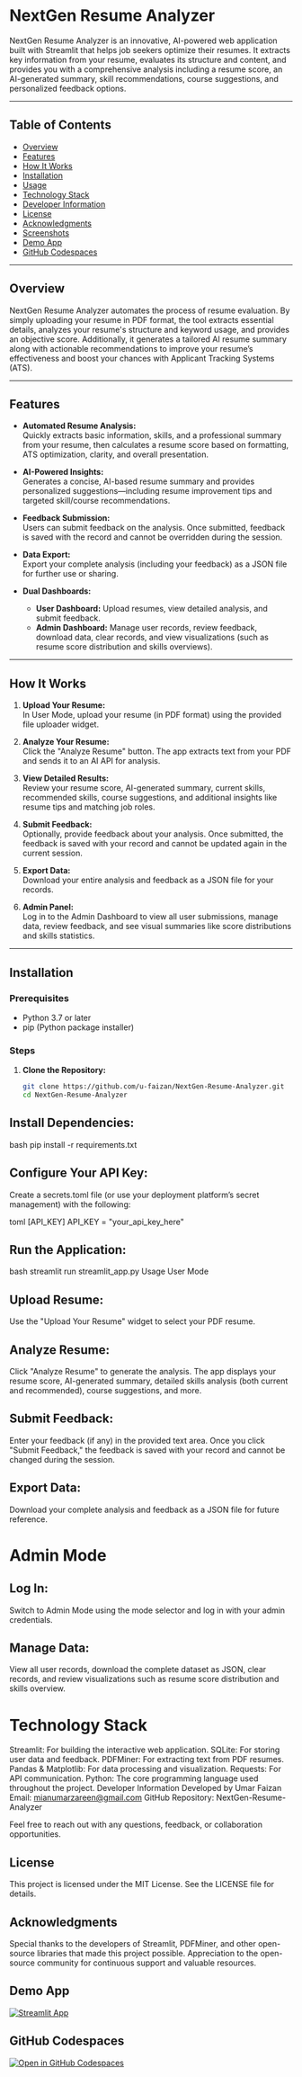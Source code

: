 # NextGen Resume Analyzer

NextGen Resume Analyzer is an innovative, AI-powered web application built with Streamlit that helps job seekers optimize their resumes. It extracts key information from your resume, evaluates its structure and content, and provides you with a comprehensive analysis including a resume score, an AI-generated summary, skill recommendations, course suggestions, and personalized feedback options.

---

## Table of Contents

- [Overview](#overview)
- [Features](#features)
- [How It Works](#how-it-works)
- [Installation](#installation)
- [Usage](#usage)
- [Technology Stack](#technology-stack)
- [Developer Information](#developer-information)
- [License](#license)
- [Acknowledgments](#acknowledgments)
- [Screenshots](#screenshots)
- [Demo App](#demo-app)
- [GitHub Codespaces](#github-codespaces)

---

## Overview

NextGen Resume Analyzer automates the process of resume evaluation. By simply uploading your resume in PDF format, the tool extracts essential details, analyzes your resume's structure and keyword usage, and provides an objective score. Additionally, it generates a tailored AI resume summary along with actionable recommendations to improve your resume’s effectiveness and boost your chances with Applicant Tracking Systems (ATS).

---

## Features

- **Automated Resume Analysis:**  
  Quickly extracts basic information, skills, and a professional summary from your resume, then calculates a resume score based on formatting, ATS optimization, clarity, and overall presentation.

- **AI-Powered Insights:**  
  Generates a concise, AI-based resume summary and provides personalized suggestions—including resume improvement tips and targeted skill/course recommendations.

- **Feedback Submission:**  
  Users can submit feedback on the analysis. Once submitted, feedback is saved with the record and cannot be overridden during the session.

- **Data Export:**  
  Export your complete analysis (including your feedback) as a JSON file for further use or sharing.

- **Dual Dashboards:**  
  - **User Dashboard:** Upload resumes, view detailed analysis, and submit feedback.
  - **Admin Dashboard:** Manage user records, review feedback, download data, clear records, and view visualizations (such as resume score distribution and skills overviews).

---

## How It Works

1. **Upload Your Resume:**  
   In User Mode, upload your resume (in PDF format) using the provided file uploader widget.

2. **Analyze Your Resume:**  
   Click the "Analyze Resume" button. The app extracts text from your PDF and sends it to an AI API for analysis.

3. **View Detailed Results:**  
   Review your resume score, AI-generated summary, current skills, recommended skills, course suggestions, and additional insights like resume tips and matching job roles.

4. **Submit Feedback:**  
   Optionally, provide feedback about your analysis. Once submitted, the feedback is saved with your record and cannot be updated again in the current session.

5. **Export Data:**  
   Download your entire analysis and feedback as a JSON file for your records.

6. **Admin Panel:**  
   Log in to the Admin Dashboard to view all user submissions, manage data, review feedback, and see visual summaries like score distributions and skills statistics.

---

## Installation

### Prerequisites

- Python 3.7 or later
- pip (Python package installer)

### Steps

1. **Clone the Repository:**

   ```bash
   git clone https://github.com/u-faizan/NextGen-Resume-Analyzer.git
   cd NextGen-Resume-Analyzer
   
## Install Dependencies:
bash
pip install -r requirements.txt

## Configure Your API Key:
Create a secrets.toml file (or use your deployment platform’s secret management) with the following:

toml
[API_KEY]
API_KEY = "your_api_key_here"


## Run the Application:
bash
streamlit run streamlit_app.py
Usage
User Mode

## Upload Resume:
Use the "Upload Your Resume" widget to select your PDF resume.

## Analyze Resume:
Click "Analyze Resume" to generate the analysis. The app displays your resume score, AI-generated summary, detailed skills analysis (both current and recommended), course suggestions, and more.

## Submit Feedback:
Enter your feedback (if any) in the provided text area. Once you click "Submit Feedback," the feedback is saved with your record and cannot be changed during the session.

## Export Data:
Download your complete analysis and feedback as a JSON file for future reference.

# Admin Mode
## Log In:
Switch to Admin Mode using the mode selector and log in with your admin credentials.

## Manage Data:
View all user records, download the complete dataset as JSON, clear records, and review visualizations such as resume score distribution and skills overview.

# Technology Stack
Streamlit: For building the interactive web application.
SQLite: For storing user data and feedback.
PDFMiner: For extracting text from PDF resumes.
Pandas & Matplotlib: For data processing and visualization.
Requests: For API communication.
Python: The core programming language used throughout the project.
Developer Information
Developed by Umar Faizan
Email: mianumarzareen@gmail.com
GitHub Repository: NextGen-Resume-Analyzer

Feel free to reach out with any questions, feedback, or collaboration opportunities.

## License
This project is licensed under the MIT License. See the LICENSE file for details.

## Acknowledgments
Special thanks to the developers of Streamlit, PDFMiner, and other open-source libraries that made this project possible.
Appreciation to the open-source community for continuous support and valuable resources.



                              
## Demo App

[![Streamlit App](https://static.streamlit.io/badges/streamlit_badge_black_white.svg)](https://NextGen-Resume-Analyzer.streamlit.app/)

## GitHub Codespaces

[![Open in GitHub Codespaces](https://github.com/codespaces/badge.svg)](https://NextGen-Resume-Analyzer/streamlit/app-starter-kit?quickstart=1)

                                       
